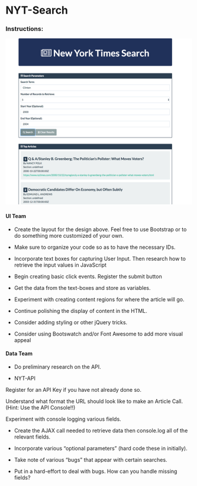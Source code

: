 # NYT-Search

### Instructions:

![NYT-Search](images/NYT-Search.png)

#### UI Team

* Create the layout for the design above. Feel free to use Bootstrap or to do something more customized of your own.

* Make sure to organize your code so as to have the necessary IDs.

* Incorporate text boxes for capturing User Input. Then research how to retrieve the input values in JavaScript

* Begin creating basic click events. Register the submit button

* Get the data from the text-boxes and store as variables.

* Experiment with creating content regions for where the article will go.

* Continue polishing the display of content in the HTML.

* Consider adding styling or other jQuery tricks.

* Consider using Bootswatch and/or Font Awesome to add more visual appeal

#### Data Team

* Do preliminary research on the API.

* NYT-API

Register for an API Key if you have not already done so.

Understand what format the URL should look like to make an Article Call. (Hint: Use the API Console!!)

Experiment with console logging various fields.

* Create the AJAX call needed to retrieve data then console.log all of the relevant fields.

* Incorporate various “optional parameters” (hard code these in initially).

* Take note of various “bugs” that appear with certain searches.

* Put in a hard-effort to deal with bugs. How can you handle missing fields?

